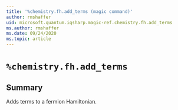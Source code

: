 ```yaml
---
title: '%chemistry.fh.add_terms (magic command)'
author: rmshaffer
uid: microsoft.quantum.iqsharp.magic-ref.chemistry.fh.add_terms
ms.author: rmshaffer
ms.date: 09/24/2020
ms.topic: article
---
```


<!--
    NB: This file has been automatically generated from Microsoft.Quantum.Chemistry.Jupyter.dll,
        please do not manually edit it.

    [DEBUG] JSON source:
        {"Name": "%chemistry.fh.add_terms", "Documentation": {"Summary": "Adds terms to a fermion Hamiltonian.", "Full": null, "Description": null, "Remarks": null, "Examples": null, "SeeAlso": null}, "AssemblyName": "Microsoft.Quantum.Chemistry.Jupyter"}
-->

# `%chemistry.fh.add_terms`

## Summary

Adds terms to a fermion Hamiltonian.
